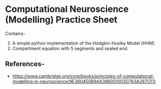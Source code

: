 # Computational Neuroscience (Modelling) Practice Sheet

Contains- 

1. A simple python implementation of the Hodgkin-Huxley Model (HHM). 
2. Compartment equation with 5 segments and sealed end.



## References-
- https://www.cambridge.org/core/books/principles-of-computational-modelling-in-neuroscience/9E360450B94A386051003D763A287CF0
